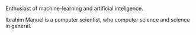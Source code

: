 Enthusiast of machine-learning and artificial inteligence.

Ibrahim Manuel is a computer scientist, who computer science and science in general.
